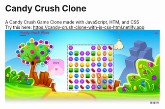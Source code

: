 # Candy Crush Clone
A Candy Crush Game Clone made with JavaScript, HTM, and CSS </br>
Try this here: <a href="https://candy-crush-clone-with-js-css-html.netlify.app">https://candy-crush-clone-with-js-css-html.netlify.app<a/>
</br>
![Image of Yaktocat](https://github.com/walternj/Candy-Crush-Clone-in-JS-HTML-and-CSS/blob/master/Capture.PNG?raw=true)
